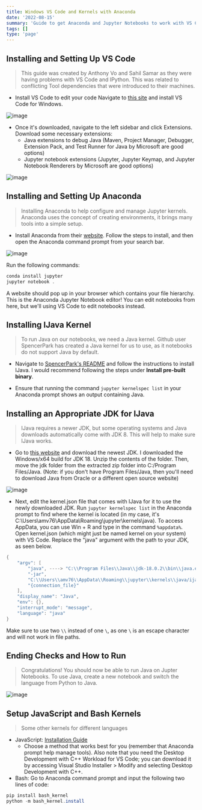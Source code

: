 ```yaml
---
title: Windows VS Code and Kernels with Anaconda
date: '2022-08-15'
summary: 'Guide to get Anaconda and Jupyter Notebooks to work with VS Code on Windows (Focus was IJava kernel).'
tags: []
type: 'page'
---
```


## Installing and Setting Up VS Code
> This guide was created by Anthony Vo and Sahil Samar as they were having problems with VS Code and IPython.  This was related to conflicting Tool dependencies that were introduced to their machines.  

- Install VS Code to edit your code
Navigate to [this site](https://code.visualstudio.com/download) and install VS Code for Windows.

![image](images/vs_code_site.png)

- Once it's downloaded, navigate to the left sidebar and click Extensions. Download some necessary extensions:
    - Java extensions to debug Java (Maven, Project Manager, Debugger, Extension Pack, and Test Runner for Java by Microsoft are good options)
    - Jupyter notebook extensions (Jupyter, Jupyter Keymap, and Jupyter Notebook Renderers by Microsoft are good options)

![image](images/extensions_windows_install.png)

## Installing and Setting Up Anaconda
> Installing Anaconda to help configure and manage Jupyter kernels.  Anaconda uses the concept of creating environments, it brings many tools into a simple setup.

- Install Anaconda from their [website](https://www.anaconda.com/products/distribution). Follow the steps to install, and then open the Anaconda command prompt from your search bar.

![image](images/anaconda_search.png)

Run the following commands:


```java
conda install jupyter
jupyter notebook .
```

A website should pop up in your browser which contains your file hierarchy. This is the Anaconda Jupyter Notebook editor! You can edit notebooks from here, but we'll using VS Code to edit notebooks instead.

## Installing IJava Kernel
> To run Java on our notebooks, we need a Java kernel. Github user SpencerPark has created a Java kernel for us to use, as it notebooks do not support Java by default.

- Navigate to [SpencerPark's README](https://github.com/SpencerPark/IJava#installing) and follow the instructions to install IJava. I would recommend following the steps under **Install pre-built binary**.

- Ensure that running the command `jupyter kernelspec list` in your Anaconda prompt shows an output containing Java.

## Installing an Appropriate JDK for IJava
> IJava requires a newer JDK, but some operating systems and Java downloads automatically come with JDK 8. This will help to make sure IJava works.

- Go to [this website](https://jdk.java.net/) and download the newest JDK. I downloaded the Windows/x64 build for JDK 18. Unzip the contents of the folder. Then, move the jdk folder from the extracted zip folder into C:/Program Files/Java. (Note: if you don't have Program Files/Java, then you'll need to download Java from Oracle or a different open source website)

![image](images/move_jdk.png)

- Next, edit the kernel.json file that comes with IJava for it to use the newly downloaded JDK. Run `jupyter kernelspec list` in the Anaconda prompt to find where the kernel is located (in my case, it's C:\Users\amv76\AppData\Roaming\jupyter\kernels\java). To access AppData, you can use Win + R and type in the command `%appdata%`. Open kernel.json (which might just be named kernel on your system) with VS Code. Replace the "java" argument with the path to your JDK, as seen below.


```java
{
    "argv": [
        "java", ----> "C:\\Program Files\\Java\\jdk-18.0.2\\bin\\java.exe",
        "-jar",
        "C:\\Users\\amv76\\AppData\\Roaming\\jupyter\\kernels\\java/ijava-1.3.0.jar",
        "{connection_file}"
    ],
    "display_name": "Java",
    "env": {},
    "interrupt_mode": "message",
    "language": "java"
}
```

Make sure to use two `\\` instead of one `\`, as one `\` is an escape character and will not work in file paths.

## Ending Checks and How to Run

> Congratulations! You should now be able to run Java on Jupter Notebooks. To use Java, create a new notebook and switch the language from Python to Java.

![image](images/switch_language.png)

## Setup JavaScript and Bash Kernels
> Some other kernels for different languages

- JavaScript: [Installation Guide](https://github.com/n-riesco/ijavascript#installation)
    - Choose a method that works best for you (remember that Anaconda prompt help manage tools). Also note that you need the Desktop Development with C++ Workload for VS Code; you can download it by accessing Visual Studio Installer > Modify and selecting Desktop Development with C++.
- Bash: Go to Anaconda command prompt and input the following two lines of code:


```java
pip install bash_kernel
python -m bash_kernel.install
```
